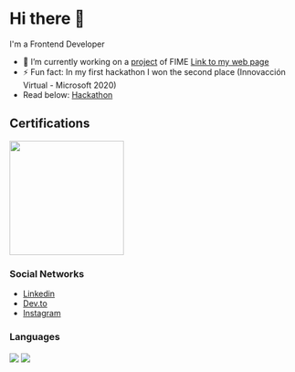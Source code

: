 # Hi there 👋

<!--
**HectorMtz22/HectorMtz22** is a ✨ _special_ ✨ repository because its `README.md` (this file) appears on your GitHub profile.

Here are some ideas to get you started:

- 🔭 I’m currently working on ...
- 🌱 I’m currently learning ...
- 👯 I’m looking to collaborate on ...
- 🤔 I’m looking for help with ...
- 💬 Ask me about ...
- 📫 How to reach me: ...
- 😄 Pronouns: ...
- ⚡ Fun fact: ...
-->

I'm a Frontend Developer

- 🔭 I’m currently working on a <a href="https://github.com/Tall-Programacion-FIME">project</a> of FIME
  <a href="https://hmtzdev.tech">Link to my web page</a>
- ⚡ Fun fact: In my first hackathon I won the second place (Innovacción Virtual - Microsoft 2020)
- Read below: <a href="https://wildentrepreneur.org/conoce-a-los-ganadores-del-mega-hackathon-de-innovaccion-virtual/">Hackathon</a>

## Certifications

<img src="https://docs.microsoft.com/en-us/media/learn/certification/badges/microsoft-certified-fundamentals-badge.svg" width="200" />

### Social Networks

- [Linkedin](https://www.linkedin.com/in/hectormtz22/)
- [Dev.to](https://www.dev.to/hectormtz22/)
- [Instagram](https://www.instagram.com/hectormtz22/)

### Languages

<div>
  <img align="center" src="https://github-readme-stats.vercel.app/api?username=HectorMtz22&count_private=true&theme=onedark&show_icons=true" />
  <img align="center" src="https://github-readme-stats.vercel.app/api/top-langs/?username=HectorMtz22&count_private=true&theme=onedark" />
</div>
